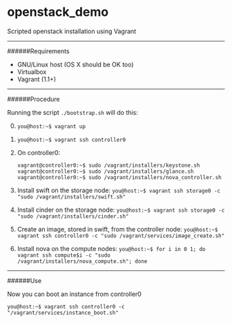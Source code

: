 openstack_demo
==============

Scripted openstack installation using Vagrant

***

######Requirements

* GNU/Linux host (OS X should be OK too)
* Virtualbox
* Vagrant (1.1+)

***

######Procedure

Running the script `./bootstrap.sh` will do this:

0. `you@host:~$ vagrant up`
0. `you@host:~$ vagrant ssh controller0`
0. On controller0:

    ``` 
    vagrant@controller0:~$ sudo /vagrant/installers/keystone.sh
    vagrant@controller0:~$ sudo /vagrant/installers/glance.sh
    vagrant@controller0:~$ sudo /vagrant/installers/nova_controller.sh
    ``` 

0. Install swift on the storage node:
    `you@host:~$ vagrant ssh storage0 -c "sudo /vagrant/installers/swift.sh"`

0. Install cinder on the storage node:
    `you@host:~$ vagrant ssh storage0 -c "sudo /vagrant/installers/cinder.sh"`

0. Create an image, stored in swift, from the controller node:
    `you@host:~$ vagrant ssh controller0 -c "sudo /vagrant/services/image_create.sh"`

0. Install nova on the compute nodes:
    `you@host:~$ for i in 0 1; do vagrant ssh compute$i -c "sudo /vagrant/installers/nova_compute.sh"; done`

***

######Use

Now you can boot an instance from controller0

`you@host:~$ vagrant ssh controller0 -c "/vagrant/services/instance_boot.sh"`

